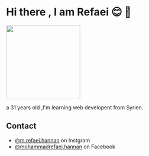 # Hi there , I am Refaei :blush: 👋
<img src="https://scontent-frt3-2.xx.fbcdn.net/v/t39.30808-6/310620429_1135906120635100_1077771577331988685_n.jpg?_nc_cat=108&ccb=1-7&_nc_sid=174925&_nc_eui2=AeHkp9rnxWo1t2ECBgMTCQVEJ8087MrY-mknzTzsytj6ae-eBleZSUxRev9N9Z42MgtUIc8UtYgdVf4g7qkLLWC8&_nc_ohc=tDbgPsO8bOwAX-GjCki&_nc_ht=scontent-frt3-2.xx&oh=00_AfAx4S8C-YRniNMbQtYi55Yiqa5QE-oo90IBhYXDTfaRRQ&oe=640B7C44" width="200" />

a 31 years old ,I'm learning web developent from Syrien.


## Contact
- [@m.refaei.hannan](https://www.instagram.com/m.refaei.hannan/) on Instgram
- [@mohammadrefaei.hannan](https://www.facebook.com/mohammadrefaei.hannan/) on Facebook

